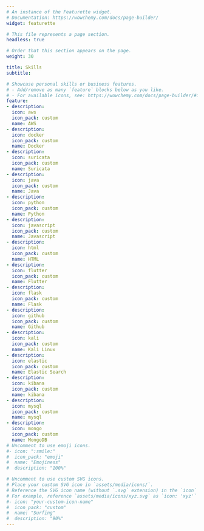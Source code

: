 ```yaml
---
# An instance of the Featurette widget.
# Documentation: https://wowchemy.com/docs/page-builder/
widget: featurette

# This file represents a page section.
headless: true

# Order that this section appears on the page.
weight: 30

title: Skills
subtitle:

# Showcase personal skills or business features.
# - Add/remove as many `feature` blocks below as you like.
# - For available icons, see: https://wowchemy.com/docs/page-builder/#icons
feature:
- description: 
  icon: aws
  icon_pack: custom
  name: AWS
- description: 
  icon: docker
  icon_pack: custom
  name: Docker
- description: 
  icon: suricata
  icon_pack: custom
  name: Suricata
- description: 
  icon: java
  icon_pack: custom
  name: Java
- description: 
  icon: python
  icon_pack: custom
  name: Python
- description: 
  icon: javascript
  icon_pack: custom
  name: Javascript
- description: 
  icon: html
  icon_pack: custom
  name: HTML
- description: 
  icon: flutter
  icon_pack: custom
  name: Flutter  
- description: 
  icon: flask
  icon_pack: custom
  name: Flask
- description: 
  icon: github
  icon_pack: custom
  name: Github
- description: 
  icon: kali
  icon_pack: custom
  name: Kali Linux
- description: 
  icon: elastic
  icon_pack: custom
  name: Elastic Search
- description: 
  icon: kibana
  icon_pack: custom
  name: kibana
- description: 
  icon: mysql
  icon_pack: custom
  name: mysql
- description: 
  icon: mongo 
  icon_pack: custom
  name: MongoDB
# Uncomment to use emoji icons.
#- icon: ":smile:"
#  icon_pack: "emoji"
#  name: "Emojiness"
#  description: "100%"  

# Uncomment to use custom SVG icons.
# Place your custom SVG icon in `assets/media/icons/`.
# Reference the SVG icon name (without `.svg` extension) in the `icon` field.
# For example, reference `assets/media/icons/xyz.svg` as `icon: 'xyz'`
#- icon: "your-custom-icon-name"
#  icon_pack: "custom"
#  name: "Surfing"
#  description: "90%"
---
```

